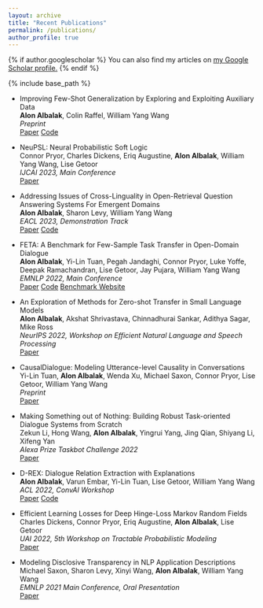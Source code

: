 ```yaml
---
layout: archive
title: "Recent Publications"
permalink: /publications/
author_profile: true
---
```


{% if author.googlescholar %}
  You can also find my articles on <u><a href="{{author.googlescholar}}">my Google Scholar profile</a>.</u>
{% endif %}

{% include base_path %}

<!--
Paper: <a class="btn btn--paper" href="URL">Paper</a>
Code: <a class="btn btn--code" href="URL">Code</a>
Website: <a class="btn btn--website" href="URL">Website</a>
-->

* Improving Few-Shot Generalization by Exploring and Exploiting Auxiliary Data\
**Alon Albalak**, Colin Raffel, William Yang Wang\
*Preprint*\
<a class="btn btn--paper" href="https://arxiv.org/abs/2302.00674">Paper</a> <a class="btn btn--code" href="https://github.com/alon-albalak/FLAD">Code</a>

* NeuPSL: Neural Probabilistic Soft Logic\
Connor Pryor, Charles Dickens, Eriq Augustine, **Alon Albalak**, William Yang Wang, Lise Getoor\
*IJCAI 2023, Main Conference*\
<a class="btn btn--paper" href="https://arxiv.org/abs/2205.14268">Paper</a>

* Addressing Issues of Cross-Linguality in Open-Retrieval Question Answering Systems For Emergent Domains \
**Alon Albalak**, Sharon Levy, William Yang Wang\
*EACL 2023, Demonstration Track*\
<a class="btn btn--paper" href="[URL](https://arxiv.org/abs/2201.11153)">Paper</a> <a class="btn btn--code" href="[URL](https://github.com/alon-albalak/XOR-COVID)">Code</a>

* FETA: A Benchmark for Few-Sample Task Transfer in Open-Domain Dialogue \
**Alon Albalak**, Yi-Lin Tuan, Pegah Jandaghi, Connor Pryor, Luke Yoffe, Deepak Ramachandran, Lise Getoor, Jay Pujara, William Yang Wang\
*EMNLP 2022, Main Conference*\
<a class="btn btn--paper" href="https://aclanthology.org/2022.emnlp-main.751/">Paper</a> <a class="btn btn--code" href="https://github.com/alon-albalak/TLiDB">Code</a> <a class="btn btn--website2" href="https://alon-albalak.github.io/feta-website/">Benchmark Website</a>

* An Exploration of Methods for Zero-shot Transfer in Small Language Models \
**Alon Albalak**, Akshat Shrivastava, Chinnadhurai Sankar, Adithya Sagar, Mike Ross\
*NeurIPS 2022, Workshop on Efficient Natural Language and Speech Processing*\
<a class="btn btn--paper" href="https://neurips2022-enlsp.github.io/papers/paper_50.pdf">Paper</a>

* CausalDialogue: Modeling Utterance-level Causality in Conversations\
Yi-Lin Tuan, **Alon Albalak**, Wenda Xu, Michael Saxon, Connor Pryor, Lise Getoor, William Yang Wang\
*Preprint*\
<a class="btn btn--paper" href="https://arxiv.org/abs/2212.10515">Paper</a>

* Making Something out of Nothing: Building Robust Task-oriented Dialogue Systems from Scratch \
Zekun Li, Hong Wang, **Alon Albalak**, Yingrui Yang, Jing Qian, Shiyang Li, Xifeng Yan\
*Alexa Prize Taskbot Challenge 2022*\
<a class="btn btn--paper" href="https://assets.amazon.science/80/f0/ad9a999f4562b6e80186a5df00e6/making-something-out-of-nothing-building-robust-task-oriented-dialogue-systems-from-scratch.pdf">Paper</a>

* D-REX: Dialogue Relation Extraction with Explanations \
**Alon Albalak**, Varun Embar, Yi-Lin Tuan, Lise Getoor, William Yang Wang\
*ACL 2022, ConvAI Workshop*\
<a class="btn btn--paper" href="https://aclanthology.org/2022.nlp4convai-1.4/">Paper</a> <a class="btn btn--code" href="https://github.com/alon-albalak/D-REX">Code</a>

* Efficient Learning Losses for Deep Hinge-Loss Markov Random Fields \
Charles Dickens, Connor Pryor, Eriq Augustine, **Alon Albalak**, Lise Getoor\
*UAI 2022, 5th Workshop on Tractable Probabilistic Modeling*\
<a class="btn btn--paper" href="https://openreview.net/forum?id=8ZIJa8Z__5L">Paper</a>

* Modeling Disclosive Transparency in NLP Application Descriptions\
Michael Saxon, Sharon Levy, Xinyi Wang, **Alon Albalak**, William Yang Wang\
*EMNLP 2021 Main Conference, Oral Presentation*\
<a class="btn btn--paper" href="https://aclanthology.org/2021.emnlp-main.153/">Paper</a>

<!--

* [Emotion Recognition in Conversation using Probabilistic Soft Logic](https://arxiv.org/abs/2207.07238) \
Eric Augustine, Pegah Jandaghi, **Alon Albalak**, Connor Pryor, Charles Dickens, William Yang Wang, Lise Getoor

-->
